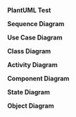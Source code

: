 **PlantUML Test**

**Sequence Diagram**
<puml src="diagrams/sequence.puml" />

**Use Case Diagram**
<puml src="diagrams/usecase.puml" />

**Class Diagram**
<puml src="diagrams/class.puml" />

**Activity Diagram**
<puml src="diagrams/activity.puml" />

**Component Diagram**
<puml src="diagrams/component.puml" />

**State Diagram**
<puml src="diagrams/state.puml" />

**Object Diagram**
<puml src="diagrams/object.puml" />
